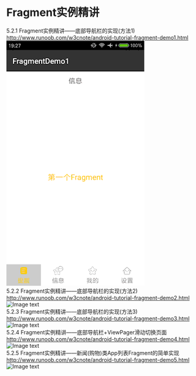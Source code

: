 # Fragment实例精讲
5.2.1 Fragment实例精讲——底部导航栏的实现(方法1)</br>
http://www.runoob.com/w3cnote/android-tutorial-fragment-demo1.html</br>
![Image text](https://github.com/ChouBaoDxs/MyResources/blob/master/image/Android_Study/菜鸟教程/Fragment1.gif)</br>
5.2.2 Fragment实例精讲——底部导航栏的实现(方法2)</br>
http://www.runoob.com/w3cnote/android-tutorial-fragment-demo2.html</br>
![Image text](https://github.com/ChouBaoDxs/MyResources/blob/master/image/Android_Study/忘记来源了/Fragment2.gif)</br>
5.2.3 Fragment实例精讲——底部导航栏的实现(方法3)</br>
http://www.runoob.com/w3cnote/android-tutorial-fragment-demo3.html</br>
![Image text](https://github.com/ChouBaoDxs/MyResources/blob/master/image/Android_Study/忘记来源了/Fragment3.gif)</br>
5.2.4 Fragment实例精讲——底部导航栏+ViewPager滑动切换页面</br>
http://www.runoob.com/w3cnote/android-tutorial-fragment-demo4.html</br>
![Image text](https://github.com/ChouBaoDxs/MyResources/blob/master/image/Android_Study/忘记来源了/Fragment4.gif)</br>
5.2.5 Fragment实例精讲——新闻(购物)类App列表Fragment的简单实现</br>
http://www.runoob.com/w3cnote/android-tutorial-fragment-demo5.html</br>
![Image text](https://github.com/ChouBaoDxs/MyResources/blob/master/image/Android_Study/忘记来源了/Fragment5.gif)</br>